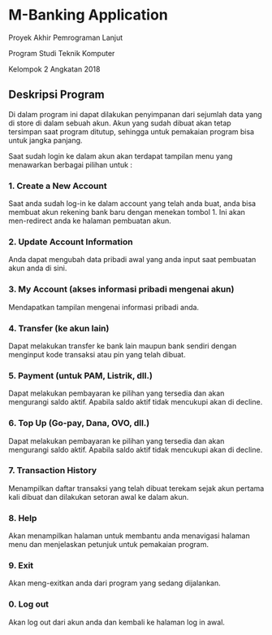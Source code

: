 # M-Banking Application
Proyek Akhir Pemrograman Lanjut 

Program Studi Teknik Komputer 

Kelompok 2 Angkatan 2018

## Deskripsi Program
Di dalam program ini dapat dilakukan penyimpanan dari sejumlah data yang di store di dalam sebuah akun. Akun yang sudah dibuat akan tetap tersimpan saat program ditutup, sehingga untuk pemakaian program bisa untuk jangka panjang. 

Saat sudah login ke dalam akun akan terdapat tampilan menu yang menawarkan berbagai pilihan untuk :

### 1. Create a New Account
Saat anda sudah log-in ke dalam account yang telah anda buat, anda bisa membuat akun rekening bank baru dengan menekan tombol 1. Ini akan men-redirect anda ke halaman pembuatan akun.
  
### 2. Update Account Information
Anda dapat mengubah data pribadi awal yang anda input saat pembuatan akun anda di sini.

### 3. My Account (akses informasi pribadi mengenai akun)
Mendapatkan tampilan mengenai informasi pribadi anda.

### 4. Transfer (ke akun lain)
Dapat melakukan transfer ke bank lain maupun bank sendiri dengan menginput kode transaksi atau pin yang telah dibuat.

### 5. Payment (untuk PAM, Listrik, dll.)
Dapat melakukan pembayaran ke pilihan yang tersedia dan akan mengurangi saldo aktif. Apabila saldo aktif tidak mencukupi akan di decline.

### 6. Top Up (Go-pay, Dana, OVO, dll.)
Dapat melakukan pembayaran ke pilihan yang tersedia dan akan mengurangi saldo aktif. Apabila saldo aktif tidak mencukupi akan di decline.

### 7. Transaction History
Menampilkan daftar transaksi yang telah dibuat terekam sejak akun pertama kali dibuat dan dilakukan setoran awal ke dalam akun.

### 8. Help
Akan menampilkan halaman untuk membantu anda menavigasi halaman menu dan menjelaskan petunjuk untuk pemakaian program.

### 9. Exit
Akan meng-exitkan anda dari program yang sedang dijalankan.

### 0. Log out
Akan log out dari akun anda dan kembali ke halaman log in awal.


